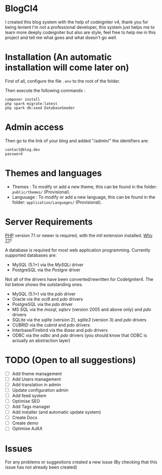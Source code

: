 # BlogCI4
I created this blog system with the help of codeigniter v4, thank you for being lenient I'm not a professional developer, this system just helps me to learn more deeply codeigniter but also are style, feel free to help me in this project and tell me what goes and what doesn't go well.

# Installation (An automatic installation will come later on)
First of all, configure the file `.env` to the root of the folder.

Then execute the following commands : 
```
composer install
php spark migrate:latest
php spark db:seed DatabaseSeeder
```

# Admin access
Then go to the link of your blog and added "/admin/" the identifiers are:
```
contact@blog.dev
password
```

# Themes and languages
- Themes : To modify or add a new theme, this can be found in the folder: `public/themes/` (Provisional).
- Languuage : To modify or add a new language, this can be found in the folder: `application/Languages/` (Provisional).

# Server Requirements

[PHP](http://php.net) version 7.1 or newer is required, with the *intl* extension installed. [Why 7.1](https://gophp71.org/)?

A database is required for most web application programming.
Currently supported databases are:

  - MySQL (5.1+) via the *MySQLi* driver
  - PostgreSQL via the *Postgre* driver

Not all of the drivers have been converted/rewritten for CodeIgniter4.
The list below shows the outstanding ones.

  - MySQL (5.1+) via the *pdo* driver
  - Oracle via the *oci8* and *pdo* drivers
  - PostgreSQL via the *pdo* driver
  - MS SQL via the *mssql*, *sqlsrv* (version 2005 and above only) and *pdo* drivers
  - SQLite via the *sqlite* (version 2), *sqlite3* (version 3) and *pdo* drivers
  - CUBRID via the *cubrid* and *pdo* drivers
  - Interbase/Firebird via the *ibase* and *pdo* drivers
  - ODBC via the *odbc* and *pdo* drivers (you should know that ODBC is actually an abstraction layer)
  
# TODO (Open to all suggestions)
- [ ] Add theme management
- [ ] Add Users management
- [ ] Add translation in admin
- [ ] Update configuration admin
- [ ] Add feed system
- [ ] Optimise SEO
- [ ] Add Tags manager
- [ ] Add installer (and automatic update system)
- [ ] Create Docs
- [ ] Create demo
- [ ] Optimise AJAX

# Issues
For any problems or suggestions created a new issue (By checking that this issue has not already been created)